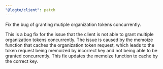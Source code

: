 ```yaml
---
"@logto/client": patch
---
```


Fix the bug of granting mutiple organization tokens concurrently.

This is a bug fix for the issue that the client is not able to grant multiple organization tokens concurrently. The issue is caused by the memoize function that caches the organization token request, which leads to the token request being memoized by incorrect key and not being able to be granted concurrently. This fix updates the memoize function to cache by the correct key.
